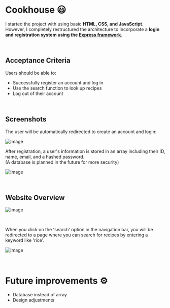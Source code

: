 # Cookhouse 😃

I started the project with using basic __HTML, CSS, and JavaScript__.<br> 
However, I completely restructured the architecture to incorporate a __login and registration system using the [Express framework](https://expressjs.com/de/)__.

<br />

## Acceptance Criteria

Users should be able to:

- Successfully register an account and log in
- Use the search function to look up recipes
- Log out of their account

<br />

## Screenshots
The user will be automatically redirected to create an account and login:

![image](https://github.com/adriianoo/cookhouse/assets/84389909/70b705f6-789e-45d1-b3cf-480fa8482b88)

After registration, a user's information is stored in an array including their ID, name, email, and a hashed password.<br>
(A database is planned in the future for more security)

![image](https://github.com/adriianoo/cookhouse/assets/84389909/71c00643-37ff-4e8e-aa61-03d9d7dbc4f6)

<br />

## Website Overview

![image](https://github.com/adriianoo/cookhouse/assets/84389909/8dd55dfa-e1eb-4470-a396-5ecedcc1d03f)


<br />

When you click on the 'search' option in the navigation bar, you will be redirected to a page where you can search for recipes by entering a keyword like 'rice'.

![image](https://github.com/adriianoo/cookhouse/assets/84389909/b7deec54-2b15-4a94-b1b7-3e3843515bed)

<br />


# Future improvements ⚙️
- Database instead of array
- Design adjustments
